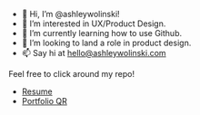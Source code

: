 - 👋 Hi, I’m @ashleywolinski!
- 👀 I’m interested in UX/Product Design.
- 🌱 I’m currently learning how to use Github.
- 💞️ I’m looking to land a role in product design.
- 📫 Say hi at hello@ashleywolinski.com

Feel free to click around my repo! 
- [Resume](https://github.com/ashleywolinski/ashleywolinski/blob/main/WOLINSKI%20UX%20Design%20Resume%201p.pdf)
- [Portfolio QR](https://github.com/ashleywolinski/ashleywolinski/blob/main/site%20qr.png)
<!---
ashleywolinski/ashleywolinski is a ✨ special ✨ repository because its `README.md` (this file) appears on your GitHub profile.
You can click the Preview link to take a look at your changes.
--->

